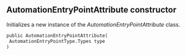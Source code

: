 ## AutomationEntryPointAttribute constructor

Initializes a new instance of the *AutomationEntryPointAttribute* class.

```txt
public AutomationEntryPointAttribute(
 AutomationEntryPointType.Types type
)
```
